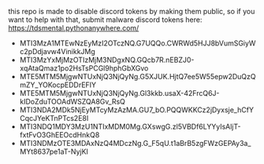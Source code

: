 this repo is made to disable discord tokens by making them public, so if you want to help with that, submit malware discord tokens here: https://tdsmental.pythonanywhere.com/



- MTI3MzA1MTEwNzEyMzI2OTczNQ.G7UQQo.CWRWd5HJJ8bVumSGiyWc2pDdjavw4VinikkJMg
- MTI3MzYxMjMzOTIzMjM3NDgxNQ.GQcb7R.nEBZJ0-xqAtaQmaz1po2HsTsPCGl9hphGbXGvo
- MTE5MTM5MjgwNTUxNjQ3NjQyNg.G5XJUK.HjtQ7ee5W55epw2DuQzQmZY_YOKocpEDDrEFIY
- MTE5MTM5MjgwNTUxNjQ3NjQyNg.Gl3kkb.usaX-42FrcQ6J-kIDoZduTOOAdWSZQA8Gv_RsQ
- MTI3NDA2MDk5NjEyMTcyMzAzMA.GU7_bO.PQQWKKCz2jDyxsje_hCfYCqcJYeKTnPTcs2E8I
- MTI3NDQ1MDY3MzU1NTIxMDM0Mg.GXswgG.zl5VBDf6LYYyIsAljT-fxtFvO3GhEEOcdHnkQ8
- MTI3NDMzOTE3MDAxNzQ4MDczNg.G_F5qU.t1aBrB5zgFWzGEPAy3a_MYt8637pe1aT-NyjKI